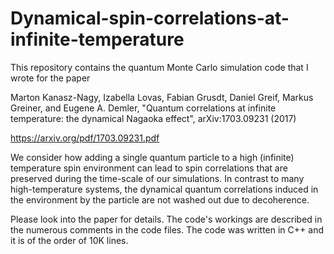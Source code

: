 # Dynamical-spin-correlations-at-infinite-temperature

This repository contains the quantum Monte Carlo simulation code that I wrote for the paper 

Marton Kanasz-Nagy, Izabella Lovas, Fabian Grusdt, Daniel Greif, Markus Greiner, and Eugene A. Demler, "Quantum correlations at infinite temperature: the dynamical Nagaoka effect", arXiv:1703.09231 (2017)

https://arxiv.org/pdf/1703.09231.pdf

We consider how adding a single quantum particle to a high (infinite) temperature spin environment can lead to spin correlations that are preserved during the time-scale of our simulations. In contrast to many high-temperature systems, the dynamical quantum correlations induced in the environment by the particle are not washed out due to decoherence.

Please look into the paper for details. The code's workings are described in the numerous comments in the code files. The code was written in C++ and it is of the order of 10K lines.
